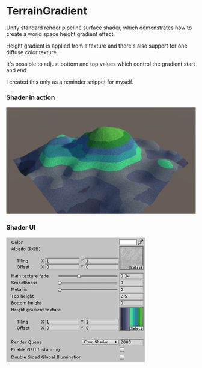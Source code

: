 # TerrainGradient

Unity standard render pipeline surface shader, which demonstrates how to create a world space height gradient effect.

Height gradient is applied from a texture and there's also support for one diffuse color texture.

It's possible to adjust bottom and top values which control the gradient start and end.

I created this only as a reminder snippet for myself.

### Shader in action

![TerrainGradient Shader Image](TerrainGradient.png)

### Shader UI

![TerrainGradient Shader UI Image](TerrainGradientUI.png)
